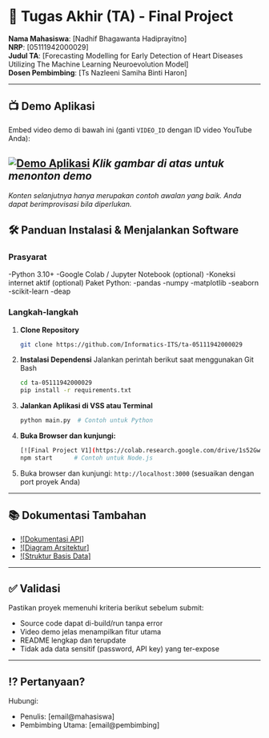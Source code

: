 # 🏁 Tugas Akhir (TA) - Final Project

**Nama Mahasiswa**: [Nadhif Bhagawanta Hadiprayitno]  
**NRP**: [05111942000029]  
**Judul TA**: [Forecasting Modelling for Early Detection of Heart Diseases Utilizing The Machine 
Learning Neuroevolution Model]  
**Dosen Pembimbing**: [Ts Nazleeni Samiha Binti Haron]  

---

## 📺 Demo Aplikasi  
Embed video demo di bawah ini (ganti `VIDEO_ID` dengan ID video YouTube Anda):  

[![Demo Aplikasi](https://i.ytimg.com/vi/zIfRMTxRaIs/maxresdefault.jpg)](https://youtu.be/nHRmQFsV8iQ)
*Klik gambar di atas untuk menonton demo*
---

*Konten selanjutnya hanya merupakan contoh awalan yang baik. Anda dapat berimprovisasi bila diperlukan.*

## 🛠 Panduan Instalasi & Menjalankan Software  

### Prasyarat  
-Python 3.10+
-Google Colab / Jupyter Notebook (optional)
-Koneksi internet aktif (optional)
Paket Python:
-pandas
-numpy
-matplotlib
-seaborn
-scikit-learn
-deap

### Langkah-langkah  
1. **Clone Repository**  
   ```bash
   git clone https://github.com/Informatics-ITS/ta-05111942000029
   ```
2. **Instalasi Dependensi**
Jalankan perintah berikut saat menggunakan Git Bash

   ```bash
   cd ta-05111942000029
   pip install -r requirements.txt
   ```
3. **Jalankan Aplikasi di VSS atau Terminal**
   ```bash
   python main.py  # Contoh untuk Python
   ```
4. **Buka Browser dan kunjungi:**
   ```bash
   [![Final Project V1](https://colab.research.google.com/drive/1s52GwK7zvLlUNvoFBl_W4ELWdSuvIHr6?usp=sharing)] # Contoh untuk Python
   npm start      # Contoh untuk Node.js
   ```
5. Buka browser dan kunjungi: `http://localhost:3000` (sesuaikan dengan port proyek Anda)

---

## 📚 Dokumentasi Tambahan

- [![Dokumentasi API]](docs/api.md)
- [![Diagram Arsitektur]](docs/architecture.png)
- [![Struktur Basis Data]](docs/database_schema.sql)

---

## ✅ Validasi

Pastikan proyek memenuhi kriteria berikut sebelum submit:
- Source code dapat di-build/run tanpa error
- Video demo jelas menampilkan fitur utama
- README lengkap dan terupdate
- Tidak ada data sensitif (password, API key) yang ter-expose

---

## ⁉️ Pertanyaan?

Hubungi:
- Penulis: [email@mahasiswa]
- Pembimbing Utama: [email@pembimbing]
